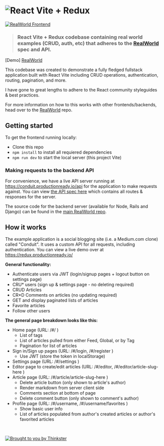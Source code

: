 # ![React Vite + Redux](logo.png)

[![RealWorld Frontend](https://img.shields.io/badge/realworld-frontend-%23783578.svg)](http://realworld.io)

> ### React Vite + Redux codebase containing real world examples (CRUD, auth, etc) that adheres to the [RealWorld](https://github.com/pdjorgeluis/react-vite-redux-realworld-example-app) spec and API.

[Demo] [RealWorld](https://github.com/pdjorgeluis/react-vite-redux-realworld-example-app)&nbsp;&nbsp;&nbsp;&nbsp;

This codebase was created to demonstrate a fully fledged fullstack application built with React Vite including CRUD operations, authentication, routing, pagination, and more. 

I have gone to great lengths to adhere to the React community styleguides & best practices.

For more information on how to this works with other frontends/backends, head over to the [RealWorld](https://github.com/pdjorgeluis/react-vite-redux-realworld-example-app) repo.

## Getting started

To get the frontend running locally:

- Clone this repo
- `npm install` to install all requiered dependencies
- `npm run dev` to start the local server (this project Vite)

### Making requests to the backend API

For convenience, we have a live API server running at https://conduit.productionready.io/api for the application to make requests against. You can view [the API spec here](https://github.com/GoThinkster/productionready/blob/master/api) which contains all routes & responses for the server.

The source code for the backend server (available for Node, Rails and Django) can be found in the [main RealWorld repo](https://github.com/gothinkster/realworld).


## How it works

The example application is a social blogging site (i.e. a Medium.com clone) called "Conduit". It uses a custom API for all requests, including authentication. You can view a live demo over at https://redux.productionready.io/

**General functionality:**

- Authenticate users via JWT (login/signup pages + logout button on settings page)
- CRU* users (sign up & settings page - no deleting required)
- CRUD Articles
- CR*D Comments on articles (no updating required)
- GET and display paginated lists of articles
- Favorite articles
- Follow other users

**The general page breakdown looks like this:**

- Home page (URL: /#/ )
    - List of tags
    - List of articles pulled from either Feed, Global, or by Tag
    - Pagination for list of articles
- Sign in/Sign up pages (URL: /#/login, /#/register )
    - Use JWT (store the token in localStorage)
- Settings page (URL: /#/settings )
- Editor page to create/edit articles (URL: /#/editor, /#/editor/article-slug-here )
- Article page (URL: /#/article/article-slug-here )
    - Delete article button (only shown to article's author)
    - Render markdown from server client side
    - Comments section at bottom of page
    - Delete comment button (only shown to comment's author)
- Profile page (URL: /#/username, /#/username/favorites )
    - Show basic user info
    - List of articles populated from author's created articles or author's favorited articles

<br />

[![Brought to you by Thinkster](https://raw.githubusercontent.com/gothinkster/realworld/master/media/end.png)](https://thinkster.io)
